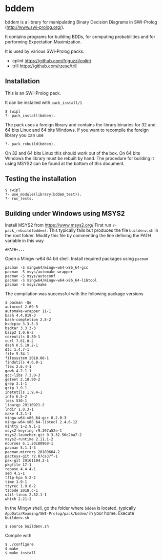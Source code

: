 bddem
======

bddem is a library for manipulating Binary Decision Diagrams in SWI-Prolog (http://www.swi-prolog.org/).

It contains programs for building BDDs, for computing probabilities and for performing Expectation Maximization.

It is used by various SWI-Prolog packs:

 * cplint https://github.com/friguzzi/cplint
 * trill https://github.com/rzese/trill

Installation
------------
This is an SWI-Prolog pack.

It can be installed with `pack_install/1`

    $ swipl
    ?- pack_install(bddem).

The pack uses a foreign library and contains the library binaries for 32 and 64 bits Linux and 64 bits Windows. If you want to recompile the foreign library you can use

    ?- pack_rebuild(bddem).

On 32 and 64 bits Linux this should work out of the box. On 64 bits Windows the library must be rebuilt by hand.
The procedure for building it using MSYS2 can be found at the bottom of this document.


Testing the installation
------------------------

    $ swipl
    ?- use_module(library(bddem_test)).
    ?- run_tests.


Building under Windows using MSYS2
----------------------------------
Install MSYS2 from https://www.msys2.org/
First run `?- pack_rebuild(bddem)`. This typically fails but produces the file
`buildenv.sh` in the root folder. 
Modify this file by commenting the line defining the PATH variable in this way

    #PATH=...

Open a Mingw-w64 64 bit shell. Install required packages using `pacmam`

    pacman -S mingw64/mingw-w64-x86_64-gcc
    pacman -S msys/automake-wrapper
    pacman -S msys/autoconf
    pacman -S mingw64/mingw-w64-x86_64-libtool
    pacman -S msys/make

The compilation was successful with the following package versions

    $ pacman -Qe
    autoconf 2.69-5
    automake-wrapper 11-1
    bash 4.4.019-3
    bash-completion 2.8-2
    bsdcpio 3.3.3-3
    bsdtar 3.3.3-3
    bzip2 1.0.6-2
    coreutils 8.30-1
    curl 7.61.0-2
    dash 0.5.10.2-1
    dtc 1.4.7-1
    file 5.34-1
    filesystem 2018.08-1
    findutils 4.6.0-1
    flex 2.6.4-1
    gawk 4.2.1-1
    gcc-libs 7.3.0-3
    getent 2.18.90-2
    grep 3.1-1
    gzip 1.9-1
    inetutils 1.9.4-1
    info 6.5-2
    less 530-1
    libargp 20110921-2
    lndir 1.0.3-1
    make 4.2.1-1
    mingw-w64-x86_64-gcc 8.2.0-3
    mingw-w64-x86_64-libtool 2.4.6-12
    mintty 1~2.9.1-1
    msys2-keyring r9.397a52e-1
    msys2-launcher-git 0.3.32.56c2ba7-2
    msys2-runtime 2.11.1-2
    ncurses 6.1.20180908-1
    pacman 5.1.1-3
    pacman-mirrors 20180604-2
    pactoys-git r2.07ca37f-1
    pax-git 20161104.2-1
    pkgfile 17-1
    rebase 4.4.4-1
    sed 4.5-1
    tftp-hpa 5.2-2
    time 1.9-1
    ttyrec 1.0.8-2
    tzcode 2018.c-1
    util-linux 2.32.1-1
    which 2.21-2

In the Mingw shell, go the folder where `bddem` is located, typically `AppData/Roaming/SWI-Prolog/pack/bddem/` in your home.
Execute `buildenv.sh` 

    $ source buildenv.sh

Compile with

    $ ./configure
    $ make
    $ make install
